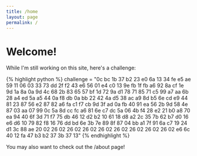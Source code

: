 ```yaml
---
title: /home
layout: page
permalink: /
---
```


# Welcome!

While I'm still working on this site, here's a challenge:

<div id="wrapper" style="text-align:center">
 <div id="container" style="display:inline-block;text-align:left">
{% highlight python %}
  challenge = "0c bc 1b 37 b2 23 e0 6a 13 34 fe e5 ae 59 11 06
 03 33 73 dd 2f f2 43 e6 56 01 e4 c0 13 9e fb 1f
 fb a6 92 8a cf 1e 9d 1a 8a 0a 9d 4c 68 2b 83 65
 57 bf 1d 72 9a d1 78 71 85 71 c5 99 a7 aa 6b 28
 a4 ed 5a a5 44 0a f8 db 0a bb 22 42 4a d5 38 ac
 a9 8d b5 6e cd e9 44 81 23 87 56 e2 87 82 a6 fa
 c1 f7 cb 9d 3f ad 0a fb 40 91 ea 56 2b 9d 58 4e
 87 03 aa 07 99 0c 5a 8d cc fc a6 81 6e c7 dc 5a
 06 4b f4 28 e2 21 b0 a8 70 ea 94 40 6f 3d 71 f7
 75 db 46 12 d2 b2 10 61 18 d8 a2 2c 35 7b 62 b7
 d0 16 e6 d6 10 79 82 f8 16 76 dd bd 6e 3b 7e 89
 8f 87 04 bb a1 7f 91 6a c7 19 24 d1 3c 88 ae 20
 02 26 02 26 02 26 02 26 02 26 02 26 02 26 02 26
 02 e6 6c 40 12 fa 47 b3 b2 37 3b 37 13"
{% endhighlight %}
 </div>
</div>

You may also want to check out the /about page!
